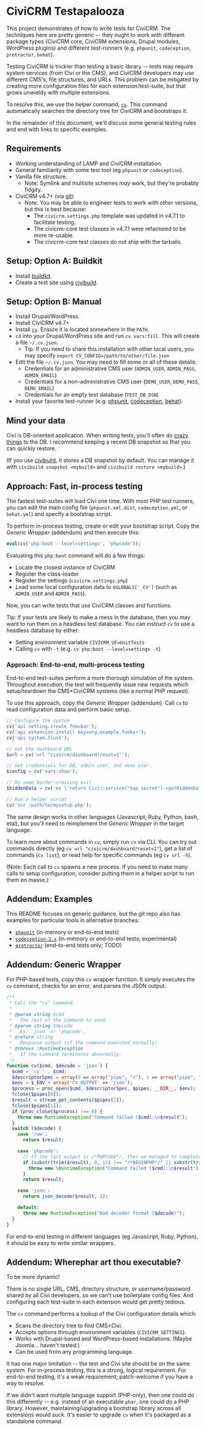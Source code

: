 # CiviCRM Testapalooza

This project demonstrates of how to write tests for CiviCRM.  The techniques here are pretty
generic -- they ought to work with different package types (CiviCRM core, CiviCRM extensions,
Drupal modules, WordPress plugins) and different test-runners (e.g.  `phpunit`, `codeception`,
`protractor`, `behat`).

Testing CiviCRM is trickier than testing a basic library -- tests may require system services (from
Civi or the CMS), and CiviCRM developers may use different CMS's, file structures, and URLs.  This
problem can be mitigated by creating more configuration files for each extension/test-suite, but
that grows unwieldy with multiple extensions.

To resolve this, we use the helper command, [`cv`](https://github.com/civicrm/cv). This command
automatically searches the directory tree for CiviCRM and bootstraps it.

In the remainder of this document, we'll discuss some general testing rules and end with links
to specific examples.

## Requirements

 * Working understanding of LAMP and CiviCRM installation.
 * General familiarity with some test tool (eg `phpunit` or `codeception`).
 * Vanilla file structure.
   * Note: Symlink and multisite schemes *may* work, but they're probably fidgity.
 * CiviCRM v4.7+ (via [git](http://wiki.civicrm.org/confluence/display/CRMDOC/Contributing+to+CiviCRM+using+GitHub))
   * Note: You may be able to engineer tests to work with other versions, but this is best because:
     * The `civicrm.settings.php` template was updated in v4.7.1 to facilitate testing.
     * The civicrm-core test classes in v4.7.1 were refactored to be more re-usable.
     * The civicrm-core test classes do not ship with the tarballs.

## Setup: Option A: Buildkit

 * Install [buildkit](https://github.com/civicrm/civicrm-buildkit/).
 * Create a test site using [civibuild](https://github.com/civicrm/civicrm-buildkit/blob/master/doc/civibuild.md).

## Setup: Option B: Manual

 * Install Drupal/WordPress.
 * Install CiviCRM v4.7+
 * Install [`cv`](https://github.com/civicrm/cv). Ensure it is located somewhere in the `PATH`.
 * `cd` into your Drupal/WordPress site and run `cv vars:fill`. This will create a file `~/.cv.json`.
   * Tip: If you need to share this installation with other local users, you may specify `export CV_CONFIG=/path/to/other/file.json`
 * Edit the file `~/.cv.json`. You may need to fill some or all of these details:
   * Credentials for an administrative CMS user (`ADMIN_USER`, `ADMIN_PASS`, `ADMIN_EMAIL`)
   * Credentials for a non-administrative CMS user (`DEMO_USER`, `DEMO_PASS`, `DEMO_EMAIL`)
   * Credentials for an empty test database (`TEST_DB_DSN`)
 * Install your favorite test-runner (e.g. [phpunit](phpunit.de), [codeception](http://codeception.com/), [behat](behat.org)).

## Mind your data

Civi is DB-oriented application.  When writing tests, you'll often do [crazy things](https://www.reddit.com/r/Jokes/comments/2m1b9b/a_code_tester_walks_into_a_bar_orders_a_beer/)
to the DB.  I recommend keeping a recent DB snapshot so that you can quickly restore.

(If you use [civibuild](https://github.com/civicrm/civicrm-buildkit/blob/master/doc/civibuild.md), it stores a
DB snapshot by default.  You can manage it with `civibuild snapshot <mybuild>` and `civibuild
restore <mybuild>`.)

## Approach: Fast, in-process testing

The fastest test-suites will load Civi one time. With most PHP test runners, you can edit the main
config file (`phpunit.xml.dist`, `codeception.yml`, or `behat.yml`) and specify a bootstrap
script.

To perform in-process testing, create or edit your bootstrap script.  Copy the *Generic Wrapper*
(addendum) and then execute this:

```php
eval(cv('php:boot --level=settings', 'phpcode'));
```

Evaluating this `php:boot` command will do a few things:

 * Locate the closest instance of CiviCRM
 * Register the class-loader
 * Register the settings (`civicrm.settings.php`)
 * Load some local configuration data to `$GLOBALS['_CV']` (such as `ADMIN_USER` and `ADMIN_PASS`).

Now, you can write tests that use CiviCRM classes and functions.

Tip: If your tests are likely to make a mess in the database, then you may want to run them on a
headless test database.  You can instruct `cv` to use a headless database by either:

 * Setting environment variable `CIVICRM_UF=UnitTests`
 * Calling `cv` with `-t` (e.g. `cv php:boot --level=settings -t`)

### Approach: End-to-end, multi-process testing

End-to-end test-suites perform a more thorough simulation of the system.  Throughout execution, the
test will frequently issue new requests which setup/teardown the CMS+CiviCRM systems (like a normal PHP
request).

To use this approach, copy the *Generic Wrapper* (addendum). Call `cv` to read configuration data and perform basic setup.

```php
// Configure the system
cv('api setting.create foo=bar');
cv('api extension.install key=org.example.foobar');
cv('api system.flush');

// Get the dashboard URL
$url = cv('url "civicrm/dashboard?reset=1"');

// Get credentials for DB, admin user, and demo user.
$config = cv('vars:show');

// Do some border-crossing evil
$hiddenData = cv('ev \'return Civi::service("top_secret")->getHiddenData();\'');

// Run a helper script
cv('scr /path/to/mysetup.php');
```

The same design works in other languages (Javascript, Ruby, Python, bash, etal), but you'll need to
reimplement the *Generic Wrapper* in the target language.

To learn more about commands in `cv`, simply run `cv` via CLI. You can try out
commands directly (eg `cv url "civicrm/dashboard?reset=1"`), get a list of
commands (`cv list`), or read help for specific commands (eg `cv url -h`).

(Note: Each call to `cv` spawns a new process.  If you need to make many calls to setup
configuration, consider putting them in a helper script to run them en masse.)

## Addendum: Examples

This README focuses on generic guidance, but the git repo also has examples for particular tools in
alternative branches:

 * [`phpunit`](https://github.com/civicrm/org.civicrm.testapalooza/tree/phpunit) (in-memory or end-to-end tests)
 * [`codeception-2.x`](https://github.com/civicrm/org.civicrm.testapalooza/tree/codeception-2.x) (in-memory or end-to-end tests; experimental)
 * [`protractor`](https://github.com/civicrm/org.civicrm.testapalooza/tree/protractor) (end-to-end tests only; TODO)

## Addendum: Generic Wrapper

For PHP-based tests, copy this `cv` wrapper function.  It simply executes the `cv`
command, checks for an error, and parses the JSON output.

```php
/**
 * Call the "cv" command.
 *
 * @param string $cmd
 *   The rest of the command to send.
 * @param string $decode
 *   Ex: 'json' or 'phpcode'.
 * @return string
 *   Response output (if the command executed normally).
 * @throws \RuntimeException
 *   If the command terminates abnormally.
 */
function cv($cmd, $decode = 'json') {
  $cmd = 'cv ' . $cmd;
  $descriptorSpec = array(0 => array("pipe", "r"), 1 => array("pipe", "w"), 2 => STDERR);
  $env = $_ENV + array('CV_OUTPUT' => 'json');
  $process = proc_open($cmd, $descriptorSpec, $pipes, __DIR__, $env);
  fclose($pipes[0]);
  $result = stream_get_contents($pipes[1]);
  fclose($pipes[1]);
  if (proc_close($process) !== 0) {
    throw new RuntimeException("Command failed ($cmd):\n$result");
  }
  switch ($decode) {
    case 'raw':
      return $result;

    case 'phpcode':
      // If the last output is /*PHPCODE*/, then we managed to complete execution.
      if (substr(trim($result), 0, 12) !== "/*BEGINPHP*/" || substr(trim($result), -10) !== "/*ENDPHP*/") {
        throw new \RuntimeException("Command failed ($cmd):\n$result");
      }
      return $result;

    case 'json':
      return json_decode($result, 1);

    default:
      throw new RuntimeException("Bad decoder format ($decode)");
  }
}
```

For end-to-end testing in different languages (eg Javascript, Ruby, Python), it should be easy to
write similar wrappers.

## Addendum: Wherephar art thou executable?

To be more dynamic!

There is no single URL, CMS, directory structure, or username/password shared by all Civi
developers, so we can't use boilerplate config files.  And configuring each test-suite in each
extension would get pretty tedious.

The `cv` command performs a lookup of the Civi configuration details which:

 * Scans the directory tree to find CMS+Civi.
 * Accepts options through environment variables (`CIVICRM_SETTINGS`).
 * Works with Drupal-based and WordPress-based installations. (Maybe Joomla... haven't tested.)
 * Can be used from any programming language.

It has one major limitation -- the test and Civi site should be on the same system.  For in-process
testing, this is a strong, logical requirement.  For end-to-end testing, it's a weak requirement;
patch-welcome if you have a way to resolve.

If we didn't want multiple language support (PHP-only), then one could do this differently -- e.g. instead
of an executable `phar`, one could do a PHP library. However, maintaining/upgrading a bootstrap library
across all extensions would suck. It's easier to upgrade `cv` when it's packaged as a standalone command.
